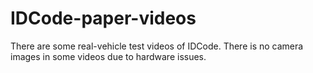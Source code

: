 # IDCode-paper-videos



There are some real-vehicle test videos of IDCode. There is no camera images in some videos due to hardware issues.
